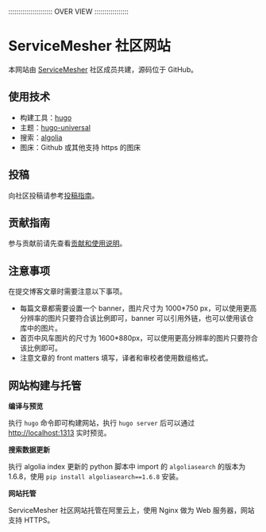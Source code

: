 :::::::::::::::::::::: OVER VIEW :::::::::::::::::
# ServiceMesher 社区网站

本网站由 [ServiceMesher](https://www.servicemesher.com) 社区成员共建，源码位于 GitHub。

## 使用技术

- 构建工具：[hugo](https://gohugo.io)
- 主题：[hugo-universal](https://github.com/devcows/hugo-universal-theme) 
- 搜索：[algolia](https://algolia.com)
- 图床：Github 或其他支持 https 的图床

## 投稿

向社区投稿请参考[投稿指南](https://www.servicemesher.com/contributing-specification/)。

## 贡献指南

参与贡献前请先查看[贡献和使用说明](CONTRIBUTING.md)。

## 注意事项

在提交博客文章时需要注意以下事项。

- 每篇文章都需要设置一个 banner，图片尺寸为 1000*750 px，可以使用更高分辨率的图片只要符合该比例即可，banner 可以引用外链，也可以使用该仓库中的图片。
- 首页中风车图片的尺寸为 1600*880px，可以使用更高分辨率的图片只要符合该比例即可。
- 注意文章的 front matters 填写，译者和审校者使用数组格式。

## 网站构建与托管

**编译与预览**

执行 `hugo` 命令即可构建网站，执行 `hugo server` 后可以通过 <http://localhost:1313> 实时预览。

**搜索数据更新**

执行 algolia index 更新的 python 脚本中 import 的 `algoliasearch` 的版本为 1.6.8，使用 `pip install algoliasearch==1.6.8` 安装。

**网站托管**

ServiceMesher 社区网站托管在阿里云上，使用 Nginx 做为 Web 服务器，网站支持 HTTPS。
